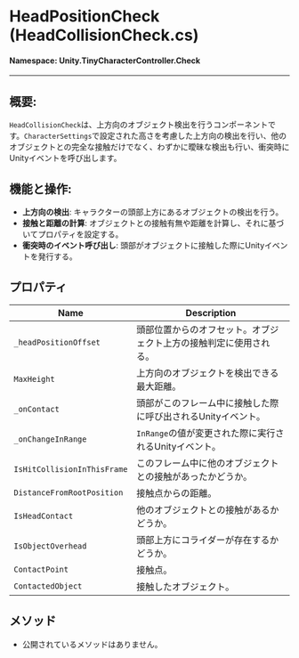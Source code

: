 ﻿# HeadPositionCheck (HeadCollisionCheck.cs)

#### **Namespace**: Unity.TinyCharacterController.Check
---

## 概要:
`HeadCollisionCheck`は、上方向のオブジェクト検出を行うコンポーネントです。`CharacterSettings`で設定された高さを考慮した上方向の検出を行い、他のオブジェクトとの完全な接触だけでなく、わずかに曖昧な検出も行い、衝突時にUnityイベントを呼び出します。

## 機能と操作:
- **上方向の検出**: キャラクターの頭部上方にあるオブジェクトの検出を行う。
- **接触と距離の計算**: オブジェクトとの接触有無や距離を計算し、それに基づいてプロパティを設定する。
- **衝突時のイベント呼び出し**: 頭部がオブジェクトに接触した際にUnityイベントを発行する。

## プロパティ
| Name | Description |
|------------------|------|
| `_headPositionOffset` | 頭部位置からのオフセット。オブジェクト上方の接触判定に使用される。 |
| `MaxHeight` | 上方向のオブジェクトを検出できる最大距離。 |
| `_onContact` | 頭部がこのフレーム中に接触した際に呼び出されるUnityイベント。 |
| `_onChangeInRange` | `InRange`の値が変更された際に実行されるUnityイベント。 |
| `IsHitCollisionInThisFrame` | このフレーム中に他のオブジェクトとの接触があったかどうか。 |
| `DistanceFromRootPosition` | 接触点からの距離。 |
| `IsHeadContact` | 他のオブジェクトとの接触があるかどうか。 |
| `IsObjectOverhead` | 頭部上方にコライダーが存在するかどうか。 |
| `ContactPoint` | 接触点。 |
| `ContactedObject` | 接触したオブジェクト。 |

## メソッド
- 公開されているメソッドはありません。

